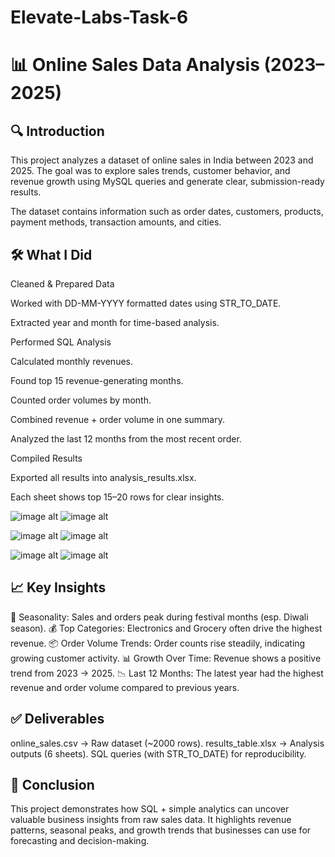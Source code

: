 # Elevate-Labs-Task-6

# 📊 Online Sales Data Analysis (2023–2025)
## 🔍 Introduction

This project analyzes a dataset of online sales in India between 2023 and 2025.
The goal was to explore sales trends, customer behavior, and revenue growth using MySQL queries and generate clear, submission-ready results.

The dataset contains information such as order dates, customers, products, payment methods, transaction amounts, and cities.

## 🛠️ What I Did

Cleaned & Prepared Data

Worked with DD-MM-YYYY formatted dates using STR_TO_DATE.

Extracted year and month for time-based analysis.

Performed SQL Analysis

Calculated monthly revenues.

Found top 15 revenue-generating months.

Counted order volumes by month.

Combined revenue + order volume in one summary.

Analyzed the last 12 months from the most recent order.

Compiled Results

Exported all results into analysis_results.xlsx.

Each sheet shows top 15–20 rows for clear insights.


![image alt](https://github.com/abhigithub077/Elevate-Labs-Task-6)           ![image alt](https://github.com/abhigithub077/Elevate-Labs-Task-6/blob/7faefe83b730206328e61ee70f5289993d20cbde/query2.png)



![image alt](https://github.com/abhigithub077/Elevate-Labs-Task-6/blob/7faefe83b730206328e61ee70f5289993d20cbde/query3.png)           ![image alt](https://github.com/abhigithub077/Elevate-Labs-Task-6/blob/7faefe83b730206328e61ee70f5289993d20cbde/query4.png)



![image alt](https://github.com/abhigithub077/Elevate-Labs-Task-6/blob/7faefe83b730206328e61ee70f5289993d20cbde/query5.png)           ![image alt](https://github.com/abhigithub077/Elevate-Labs-Task-6/blob/7faefe83b730206328e61ee70f5289993d20cbde/query6.png)



## 📈 Key Insights

📆 Seasonality: Sales and orders peak during festival months (esp. Diwali season).
💰 Top Categories: Electronics and Grocery often drive the highest revenue.
📦 Order Volume Trends: Order counts rise steadily, indicating growing customer activity.
📊 Growth Over Time: Revenue shows a positive trend from 2023 → 2025.
📉 Last 12 Months: The latest year had the highest revenue and order volume compared to previous years.

## ✅ Deliverables

online_sales.csv → Raw dataset (~2000 rows).
results_table.xlsx → Analysis outputs (6 sheets).
SQL queries (with STR_TO_DATE) for reproducibility.

## 🚀 Conclusion

This project demonstrates how SQL + simple analytics can uncover valuable business insights from raw sales data.
It highlights revenue patterns, seasonal peaks, and growth trends that businesses can use for forecasting and decision-making.
